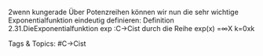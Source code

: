 2wenn kungerade
Über Potenzreihen können wir nun die sehr wichtige Exponentialfunktion eindeutig definieren:
Definition 2.31.DieExponentialfunktion exp :C→Cist durch die Reihe
exp(x) =∞X
k=0xk

   Tags & Topics:
   #C→Cist